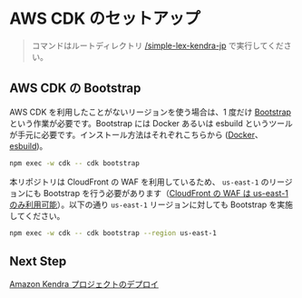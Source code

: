 # AWS CDK のセットアップ

> コマンドはルートディレクトリ [/simple-lex-kendra-jp](/) で実行してください。

## AWS CDK の Bootstrap

AWS CDK を利用したことがないリージョンを使う場合は、1 度だけ [Bootstrap](https://docs.aws.amazon.com/cdk/v2/guide/bootstrapping.html) という作業が必要です。Bootstrap には Docker あるいは esbuild というツールが手元に必要です。インストール方法はそれぞれこちらから ([Docker](https://docs.docker.com/desktop/)、[esbuild](https://esbuild.github.io/getting-started/))。

```bash
npm exec -w cdk -- cdk bootstrap
```

本リポジトリは CloudFront の WAF を利用しているため、 `us-east-1` のリージョンにも Bootstrap を行う必要があります（[CloudFront の WAF は us-east-1 のみ利用可能](https://docs.aws.amazon.com/AWSCloudFormation/latest/UserGuide/aws-resource-wafv2-webacl.html)）。以下の通り `us-east-1` リージョンに対しても Bootstrap を実施してください。

```bash
npm exec -w cdk -- cdk bootstrap --region us-east-1
```

## Next Step

[Amazon Kendra プロジェクトのデプロイ](/docs/03_DEPLOY_KENDRA.md)
